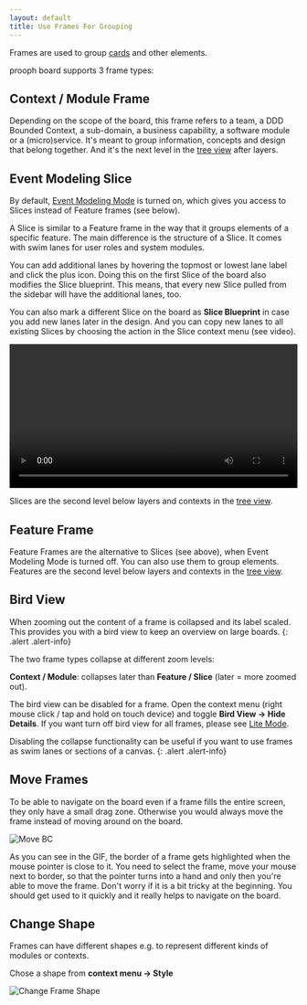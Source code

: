 ```yaml
---
layout: default
title: Use Frames For Grouping
---
```


Frames are used to group [cards]({{site.baseurl}}/board_workspace/Cards.html) and other elements.

prooph board supports 3 frame types:

## Context / Module Frame

Depending on the scope of the board, this frame refers to a team, a DDD Bounded Context, a sub-domain, a business capability, a software module or a (micro)service. It's meant to group information, concepts and design that belong together. And it's the next level in the [tree view]({{site.baseurl}}/board_workspace/Tree-View.html) after layers.

## Event Modeling Slice
By default, [Event Modeling Mode]({{site.baseUrl}}/board_workspace/Event-Modeling-Mode.html) is turned on, which gives you access to Slices instead of Feature frames (see below).

A Slice is similar to a Feature frame in the way that it groups elements of a specific feature. The main difference is the structure of a Slice. It comes with swim lanes for user roles and system modules.

You can add additional lanes by hovering the topmost or lowest lane label and click the plus icon.
Doing this on the first Slice of the board also modifies the Slice blueprint. This means, that every new Slice pulled from the sidebar will have the additional lanes, too.

You can also mark a different Slice on the board as **Slice Blueprint** in case you add new lanes later in the design. And you can copy new lanes to all existing Slices by choosing the action in the Slice context menu (see video).

<div class="video-container">
    <video style="width: 100%" controls>
        <source src="{{site.baseUrl}}/assets/video/board_workspace/event-modeling-slice.mp4">
    </video>
</div>

Slices are the second level below layers and contexts in the [tree view]({{site.baseurl}}/board_workspace/Tree-View.html).

## Feature Frame
Feature Frames are the alternative to Slices (see above), when Event Modeling Mode is turned off. You can also use them to group elements. Features are the second level below layers and contexts in the [tree view]({{site.baseurl}}/board_workspace/Tree-View.html).

## Bird View

When zooming out the content of a frame is collapsed and its label scaled. This provides you with a bird view to keep an overview on large boards.
{: .alert .alert-info}

The two frame types collapse at different zoom levels:

**Context / Module**: collapses later than **Feature / Slice** (later = more zoomed out).

The bird view can be disabled for a frame. Open the context menu (right mouse click / tap and hold on touch device) and toggle **Bird View -> Hide Details**.
If you want turn off bird view for all frames, please see [Lite Mode]({{site.baseurl}}/board_workspace/Lite-Mode.html).

Disabling the collapse functionality can be useful if you want to use frames as swim lanes or sections of a canvas.
{: .alert .alert-info}

## Move Frames

To be able to navigate on the board even if a frame fills the entire screen, they only have a small drag zone. Otherwise you would always move the frame instead of moving around on the board.

<img src="{{site.baseurl}}/assets/images/bc_move.gif" alt="Move BC" />

As you can see in the GIF, the border of a frame gets highlighted when the mouse pointer is close to it. You need to select the frame, move your mouse next to border, so that the pointer turns into a hand and only then you're able to move the frame. Don't worry if it is a bit tricky at the beginning. You should get used to it quickly and it really helps to navigate on the board.

## Change Shape

Frames can have different shapes e.g. to represent different kinds of modules or contexts.

Chose a shape from **context menu -> Style**

<img src="{{site.baseurl}}/assets/images/frames_change_shape.gif" alt="Change Frame Shape" />
